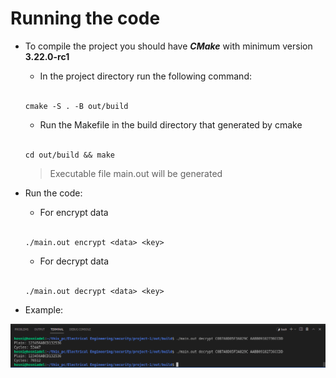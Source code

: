 # Running the code

- To compile the project you should have **_CMake_** with minimum version **3.22.0-rc1**

  - In the project directory run the following command:
  <br>
  
  ```
  cmake -S . -B out/build
  ```

  - Run the Makefile in the build directory that generated by cmake
  <br>
  
  ```
  cd out/build && make
  ```

  > Executable file main.out will be generated

- Run the code:
  - For encrypt data
  <br>
  
  ```
  ./main.out encrypt <data> <key>
  ```
  - For decrypt data
  <br>
  
  ```
  ./main.out decrypt <data> <key>
  ```

- Example:
<p align="center">
  <img src="res/demo-with-cpu-cycles.png">
</p>
